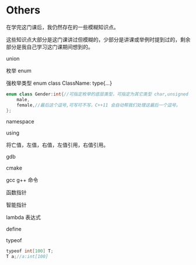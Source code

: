 # Others

在学完这门课后，我仍然存在的一些模糊知识点。

这些知识点大部分是这门课讲过但模糊的，少部分是讲课或举例时提到过的，剩余部分是我自己学习这门课期间想到的。



union

枚举 enum

强枚举类型 enum class ClassName: type{...}

~~~C++
enum class Gender:int{//可指定枚举的底层类型，可指定为其它类型 char,unsigned int,...若省略则默认为 int
    male,
    female,//最后这个逗号,可写可不写，C++11 会自动帮我们处理这最后一个逗号。
};
~~~

namespace

using

将亡值，左值，右值，左值引用，右值引用。

gdb

cmake

gcc g++ 命令

函数指针

智能指针

lambda 表达式

define

typeof 

~~~C++
typeof int[100] T;
T a;//a:int[100]
~~~

